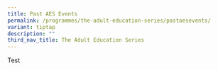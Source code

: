 ```yaml
---
title: Past AES Events
permalink: /programmes/the-adult-education-series/pastaesevents/
variant: tiptap
description: ""
third_nav_title: The Adult Education Series
---
```

<p>Test</p>